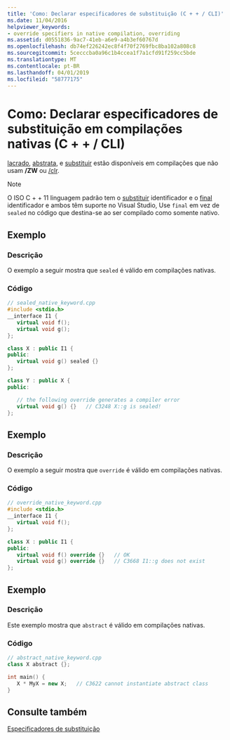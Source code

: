 ```yaml
---
title: 'Como: Declarar especificadores de substituição (C + + / CLI)'
ms.date: 11/04/2016
helpviewer_keywords:
- override specifiers in native compilation, overriding
ms.assetid: d0551836-9ac7-41eb-a6e9-a4b3ef60767d
ms.openlocfilehash: db74ef226242ec8f4f70f2769fbc8ba102a808c8
ms.sourcegitcommit: 5cecccba0a96c1b4ccea1f7a1cfd91f259cc5bde
ms.translationtype: MT
ms.contentlocale: pt-BR
ms.lasthandoff: 04/01/2019
ms.locfileid: "58777175"
---
```

# <a name="how-to-declare-override-specifiers-in-native-compilations-ccli"></a>Como: Declarar especificadores de substituição em compilações nativas (C + + / CLI)

[lacrado](../extensions/sealed-cpp-component-extensions.md), [abstrata](../extensions/abstract-cpp-component-extensions.md), e [substituir](../extensions/override-cpp-component-extensions.md) estão disponíveis em compilações que não usam **/ZW** ou [/clr](../build/reference/clr-common-language-runtime-compilation.md).

> [!NOTE]
>  O ISO C + + 11 linguagem padrão tem o [substituir](../cpp/override-specifier.md) identificador e o [final](../cpp/final-specifier.md) identificador e ambos têm suporte no Visual Studio, Use `final` em vez de `sealed` no código que destina-se ao ser compilado como somente nativo.

## <a name="example"></a>Exemplo

### <a name="description"></a>Descrição

O exemplo a seguir mostra que `sealed` é válido em compilações nativas.

### <a name="code"></a>Código

```cpp
// sealed_native_keyword.cpp
#include <stdio.h>
__interface I1 {
   virtual void f();
   virtual void g();
};

class X : public I1 {
public:
   virtual void g() sealed {}
};

class Y : public X {
public:

   // the following override generates a compiler error
   virtual void g() {}   // C3248 X::g is sealed!
};
```

## <a name="example"></a>Exemplo

### <a name="description"></a>Descrição

O exemplo a seguir mostra que `override` é válido em compilações nativas.

### <a name="code"></a>Código

```cpp
// override_native_keyword.cpp
#include <stdio.h>
__interface I1 {
   virtual void f();
};

class X : public I1 {
public:
   virtual void f() override {}   // OK
   virtual void g() override {}   // C3668 I1::g does not exist
};
```

## <a name="example"></a>Exemplo

### <a name="description"></a>Descrição

Este exemplo mostra que `abstract` é válido em compilações nativas.

### <a name="code"></a>Código

```cpp
// abstract_native_keyword.cpp
class X abstract {};

int main() {
   X * MyX = new X;   // C3622 cannot instantiate abstract class
}
```

## <a name="see-also"></a>Consulte também

[Especificadores de substituição](../extensions/override-specifiers-cpp-component-extensions.md)
